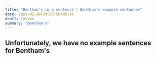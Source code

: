 ```yaml
---
title: "Bentham's in a sentence | Bentham's example sentences"
date: 2021-01-20T19:57:50+05:30
draft: falses
summary: "Bentham's"
---
```

## Unfortunately, we have no example sentences for Bentham's                 
